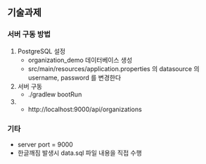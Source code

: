 ## 기술과제

### 서버 구동 방법

1. PostgreSQL 설정  
    - organization_demo 데이터베이스 생성
    - src/main/resources/application.properties 의 datasource 의 username, password 를 변경한다
2. 서버 구동
    - ./gradlew bootRun
3. 
    - http://localhost:9000/api/organizations

### 기타
- server port = 9000 
- 한글깨짐 발생시 data.sql 파일 내용을 직접 수행
